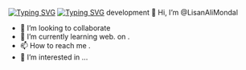 [![Typing SVG](https://readme-typing-svg.demolab.com/?lines=i+am+Lisan+ALi+Mondal+Welcome+to+my+github+profile)](https://git.io/typing-svg)
[![Typing SVG](https://readme-typing-svg.demolab.com?font=Fira+Code&weight=500&duration=500&pause=1000&color=7220e6&background=fff&center=true&width=484&lines=I'm+Lisan;Ali;Mondal;From+ALIAH+UNIVERSITY+DEPARTMENT+OF+CSE)](https://git.io/typing-svg)
 development
 👋 Hi, I’m @LisanAliMondal
- 💞️ I’m looking to collaborate
- 🌱 I’m currently learning web. on .
- 📫 How to reach me .
- 👀 I’m interested in ...

<!---
LisanAliMondal/LisanAliMondal is a ✨ special ✨ repository because its `README.md` (this file) appears on your GitHub profile.
You can click the Preview link to take a look at your changes.
--->
